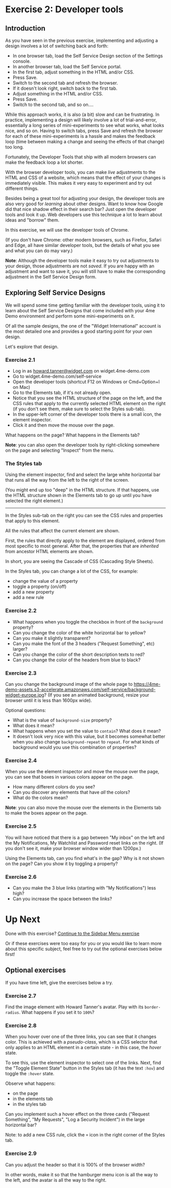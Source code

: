 # Exercise 2: Developer tools

## Introduction

As you have seen in the previous exercise, implementing and adjusting a design involves a lot of switching back and forth:

* In one browser tab, load the Self Service Design section of the Settings console.
* In another browser tab, load the Self Service portal.
* In the first tab, adjust something in the HTML and/or CSS. 
* Press Save.
* Switch to the second tab and refresh the browser.
* If it doesn't look right, switch back to the first tab.
* Adjust something in the HTML and/or CSS.
* Press Save.
* Switch to the second tab, and so on....
  
While this approach works, it is also (a bit) slow and can be frustrating.
In practice, implementing a design will likely involve a lot of trial-and-error,
essentially a long series of mini-experiments to see what works, what looks nice, and so on.
Having to switch tabs, press Save and refresh the browser for each of these mini-experiments
is a hassle and makes the feedback loop (time between making a change and seeing the effects of that change)
too long.

Fortunately, the Developer Tools that ship with all modern browsers can make
the feedback loop a lot shorter.

With the browser developer tools, you can make *live* adjustments to the HTML and CSS of a website,
which means that the effect of your changes is immediately visible.
This makes it very easy to experiment and try out different things.

Besides being a great tool for adjusting your design, the developer tools are also
very good for *learning* about other designs.
Want to know how Google did that nice shadow effect in their search bar?
Just open the developer tools and look it up.
Web developers use this technique a lot to learn about ideas and "borrow" them.

In this exercise, we will use the developer tools of Chrome.

(If you don't have Chrome: other modern browsers, such as Firefox, Safari and Edge,
all have similar developer tools, but the details of what you see and what you can do may vary.)

**Note**: Although the developer tools make it easy to try out adjustments to your design,
those adjustments are not *saved*. If you are happy with an adjustment and want to save it,
you will still have to make the corresponding adjustment in the Self Service Design form.  

## Exploring Self Service Designs

We will spend some time getting familiar with the developer tools, using it
to learn about the Self Service Designs that come included with your 4me Demo environment
and perform some mini-experiments on it.

Of all the sample designs, the one of the "Widget International" account is the most detailed one
and provides a good starting point for your own design.

Let's explore that design.

### Exercise 2.1

* Log in as howard.tanner@widget.com on widget.4me-demo.com
* Go to widget.4me-demo.com/self-service
* Open the developer tools (shortcut F12 on Windows or Cmd+Option+I on Mac)
* Go to the Elements tab, if it's not already open.
* Notice that you see the HTML structure of the page on the left,
  and the CSS rules that apply to the currently selected HTML element on the right
    (if you don't see them, make sure to select the Styles sub-tab).
* In the upper-left corner of the developer tools there is a small icon, the element inspector.
* Click it and then move the mouse over the page.

What happens on the page? What happens in the Elements tab?

**Note**: you can also open the developer tools by right-clicking somewhere on the page and selecting "Inspect" from the menu.  

### The Styles tab 

Using the element inspector, find and select the large white horizontal bar
that runs all the way from the left to the right of the screen.

(You might end up too "deep" in the HTML structure. If that happens, use the
HTML structure shown in the Elements tab to go up until you have selected the right element.)

---

In the Styles sub-tab on the right you can see the CSS rules and properties that apply to this element.

All the rules that affect the current element are shown.

First, the rules that directly apply to the element are displayed, ordered from
most specific to most general.
After that, the properties that are *inherited* from ancestor HTML elements are shown.

In short, you are seeing the Cascade of CSS (Cascading Style Sheets).

In the Styles tab, you can change a lot of the CSS, for example:
* change the value of a property
* toggle a property (on/off)
* add a new property
* add a new rule

### Exercise 2.2

* What happens when you toggle the checkbox in front of the `background` property?
* Can you change the color of the white horizontal bar to yellow?
* Can you make it slightly transparent?
* Can you make the font of the 3 headers ("Request Something", etc) larger?
* Can you change the color of the short description texts to red?
* Can you change the color of the headers from blue to black?

### Exercise 2.3

Can you change the background image of the whole page to
https://4me-demo-assets.s3-accelerate.amazonaws.com/self-service/background-widget-europe.jpg?
(If you see an animated background, resize your browser until it is less than 1600px wide).

Optional questions:
* What is the value of `background-size` property? 
* What does it mean? 
* What happens when you set the value to `contain`? What does it mean?
* It doesn't look very nice with this value, but it becomes somewhat better
  when you also change `background-repeat` to `repeat`.
  For what kinds of background would you use this combination of properties?  

### Exercise 2.4

When you use the element inspector and move the mouse over the page,
you can see that boxes in various colors appear on the page.

* How many different colors do you see? 
* Can you discover any elements that have *all* the colors?
* What do the colors mean?

**Note**: you can also move the mouse over the elements in the Elements tab
to make the boxes appear on the page.

### Exercise 2.5

You will have noticed that there is a gap between "My inbox" on the left and
the My Notifications, My Watchlist and Password reset links on the right.
(If you don't see it, make your browser window wider than 1200px.)

Using the Elements tab, can you find what's in the gap?
Why is it not shown on the page? Can you show it by toggling a property?

### Exercise 2.6

* Can you make the 3 blue links (starting with "My Notifications") less high?
* Can you increase the space between the links?

# Up Next

Done with this exercise? [Continue to the Sidebar Menu exercise](3-sidebar-menu.md)

Or if these exercises were too easy for you or you would like to learn more about this specific subject, feel free to try out the optional exercises below first!

## Optional exercises

If you have time left, give the exercises below a try.

### Exercise 2.7

Find the image element with Howard Tanner's avatar. Play with its `border-radius`.
What happens if you set it to `100%`?

### Exercise 2.8

When you hover over one of the three links, you can see that it changes color.
This is achieved with a *pseudo-class*, which is a CSS selector that only applies
to an HTML element in a certain state - in this case, the *hover* state.

To see this, use the element inspector to select one of the links.
Next, find the "Toggle Element State" button in the Styles tab (it has the text `:hov`)
and toggle the `:hover` state.

Observe what happens:
* on the page
* in the elements tab
* in the styles tab

Can you implement such a hover effect on the three cards ("Request Something", "My Requests", "Log a Security Incident") 
in the large horizontal bar?

Note: to add a new CSS rule, click the `+` icon in the right corner of the Styles tab.

### Exercise 2.9

Can you adjust the header so that it is 100% of the browser width?

In other words, make it so that the hamburger menu icon is all the way to the left,
and the avatar is all the way to the right.
